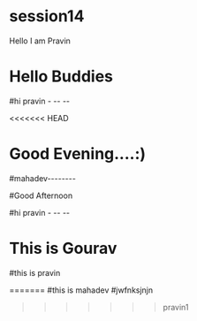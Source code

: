# session14
 

Hello I am Pravin

# Hello Buddies 

#hi pravin -   -- --

<<<<<<< HEAD
# Good Evening....:)

#mahadev--------

#Good Afternoon

#hi pravin -   -- --

# This is Gourav

#this is pravin

=======
#this is mahadev
#jwfnksjnjn
>>>>>>> pravin1
